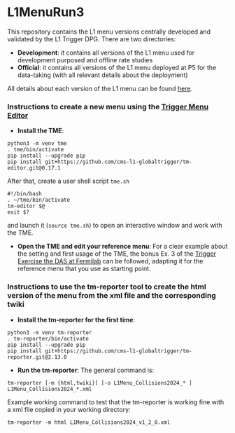 # L1MenuRun3
This repository contains the L1 menu versions centrally developed and validated by the L1 Trigger DPG.
There are two directories:
* **Development**: it contains all versions of the L1 menu used for development purposed and offline rate studies
* **Official**: it contains all versions of the L1 menu deployed at P5 for the data-taking (with all relevant details about the deployment)

All details about each version of the L1 menu can be found [here](https://twiki.cern.ch/twiki/bin/view/CMS/SWGuideL1TriggerMenu#Official_L1_Menus).


### Instructions to create a new menu using the [Trigger Menu Editor](https://globaltrigger.web.cern.ch/upgrade/tme)
* **Install the TME**:
```
python3 -m venv tme
. tme/bin/activate
pip install --upgrade pip
pip install git+https://github.com/cms-l1-globaltrigger/tm-editor.git@0.17.1
```

After that, create a user shell script `tme.sh`
```
#!/bin/bash
. ~/tme/bin/activate
tm-editor $@
exit $?
```
and launch it (`source tme.sh`) to open an interactive window and work with the TME.

* **Open the TME and edit your reference menu**:
For a clear example about the setting and first usage of the TME, the bonus Ex. 3 of the [Trigger Exercise the DAS at Fermilab](https://twiki.cern.ch/twiki/bin/view/CMS/SWGuideCMSDataAnalysisSchoolLPC2023TriggerExercise#Bonus_Exercise_3_Modify_the_L1_m) can be followed, adapting it for the reference menu that you use as starting point.

### Instructions to use the tm-reporter tool to create the html version of the menu from the xml file and the corresponding twiki
* **Install the tm-reporter for the first time**:
```
python3 -m venv tm-reporter
. tm-reporter/bin/activate
pip install --upgrade pip
pip install git+https://github.com/cms-l1-globaltrigger/tm-reporter.git@2.13.0
```
* **Run the tm-reporter**:
The general command is:
```
tm-reporter [-m {html,twiki}] [-o L1Menu_Collisions2024_* ] L1Menu_Collisions2024_*.xml
```
Example working command to test that the tm-reporter is working fine with a xml file copied in your working directory:
```
tm-reporter -m html L1Menu_Collisions2024_v1_2_0.xml
```
